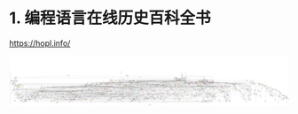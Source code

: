 # 1. 编程语言在线历史百科全书






https://hopl.info/












![testercountrysmall](_v_images/20210226173027101_24825.jpg)
















